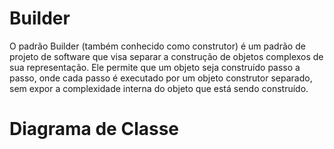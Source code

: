 # Builder

O padrão Builder (também conhecido como construtor) é um padrão de projeto de software que visa separar a construção de objetos complexos de sua representação. Ele permite que um objeto seja construído passo a passo, onde cada passo é executado por um objeto construtor separado, sem expor a complexidade interna do objeto que está sendo construído.

# Diagrama de Classe
